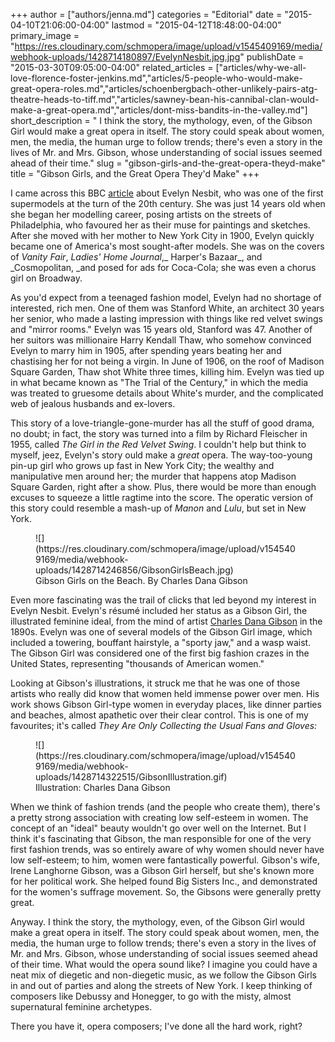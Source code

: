 +++
author = ["authors/jenna.md"]
categories = "Editorial"
date = "2015-04-10T21:06:00-04:00"
lastmod = "2015-04-12T18:48:00-04:00"
primary_image = "https://res.cloudinary.com/schmopera/image/upload/v1545409169/media/webhook-uploads/1428714180897/EvelynNesbit.jpg.jpg"
publishDate = "2015-03-30T09:05:00-04:00"
related_articles = ["articles/why-we-all-love-florence-foster-jenkins.md","articles/5-people-who-would-make-great-opera-roles.md","articles/schoenbergbach-other-unlikely-pairs-atg-theatre-heads-to-tiff.md","articles/sawney-bean-his-cannibal-clan-would-make-a-great-opera.md","articles/dont-miss-bandits-in-the-valley.md"]
short_description = " I think the story, the mythology, even, of the Gibson Girl would make a great opera in itself. The story could speak about women, men, the media, the human urge to follow trends; there&#039;s even a story in the lives of Mr. and Mrs. Gibson, whose understanding of social issues seemed ahead of their time."
slug = "gibson-girls-and-the-great-opera-theyd-make"
title = "Gibson Girls, and the Great Opera They&#039;d Make"
+++

I came across this BBC [article](http://www.bbc.com/culture/story/20141222-the-worlds-first-supermodel) about Evelyn Nesbit, who was one of the first supermodels at the turn of the 20th century. She was just 14 years old when she began her modelling career, posing artists on the streets of Philadelphia, who favoured her as their muse for paintings and sketches. After she moved with her mother to New York City in 1900, Evelyn quickly became one of America's most sought-after models. She was on the covers of _Vanity Fair_, _Ladies' Home Journal_,_ Harper's Bazaar_, and _Cosmopolitan, _and posed for ads for Coca-Cola; she was even a chorus girl on Broadway. 

As you'd expect from a teenaged fashion model, Evelyn had no shortage of interested, rich men. One of them was Stanford White, an architect 30 years her senior, who made a lasting impression with things like red velvet swings and "mirror rooms." Evelyn was 15 years old, Stanford was 47\. Another of her suitors was millionaire Harry Kendall Thaw, who somehow convinced Evelyn to marry him in 1905, after spending years beating her and chastising her for not being a virgin. In June of 1906, on the roof of Madison Square Garden, Thaw shot White three times, killing him. Evelyn was tied up in what became known as "The Trial of the Century," in which the media was treated to gruesome details about White's murder, and the complicated web of jealous husbands and ex-lovers. 

This story of a love-triangle-gone-murder has all the stuff of good drama, no doubt; in fact, the story was turned into a film by Richard Fleischer in 1955, called _The Girl in the Red Velvet Swing_. I couldn't help but think to myself, jeez, Evelyn's story ould make a _great_ opera. The way-too-young pin-up girl who grows up fast in New York City; the wealthy and manipulative men around her; the murder that happens atop Madison Square Garden, right after a show. Plus, there would be more than enough excuses to squeeze a little ragtime into the score. The operatic version of this story could resemble a mash-up of _Manon_ and _Lulu_, but set in New York. 

<figure data-type="image">
![](https://res.cloudinary.com/schmopera/image/upload/v1545409169/media/webhook-uploads/1428714246856/GibsonGirlsBeach.jpg)
<figcaption>Gibson Girls on the Beach. By Charles Dana Gibson</figcaption>
</figure>

Even more fascinating was the trail of clicks that led beyond my interest in Evelyn Nesbit. Evelyn's résumé included her status as a Gibson Girl, the illustrated feminine ideal, from the mind of artist [Charles Dana Gibson](http://en.wikipedia.org/wiki/Charles_Dana_Gibson) in the 1890s. Evelyn was one of several models of the Gibson Girl image, which included a towering, bouffant hairstyle, a "sporty jaw," and a wasp waist. The Gibson Girl was considered one of the first big fashion crazes in the United States, representing "thousands of American women."  

Looking at Gibson's illustrations, it struck me that he was one of those artists who really did know that women held immense power over men. His work shows Gibson Girl-type women in everyday places, like dinner parties and beaches, almost apathetic over their clear control. This is one of my favourites; it's called _They Are Only Collecting the Usual Fans and Gloves:_ 

<figure data-type="image">
![](https://res.cloudinary.com/schmopera/image/upload/v1545409169/media/webhook-uploads/1428714322515/GibsonIllustration.gif)
<figcaption>Illustration: Charles Dana Gibson</figcaption>
</figure>

When we think of fashion trends (and the people who create them), there's a pretty strong association with creating low self-esteem in women. The concept of an "ideal" beauty wouldn't go over well on the Internet. But I think it's fascinating that Gibson, the man responsible for one of the very first fashion trends, was so entirely aware of why women should never have low self-esteem; to him, women were fantastically powerful. Gibson's wife, Irene Langhorne Gibson, was a Gibson Girl herself, but she's known more for her political work. She helped found Big Sisters Inc., and demonstrated for the women's suffrage movement. So, the Gibsons were generally pretty great. 

Anyway. I think the story, the mythology, even, of the Gibson Girl would make a great opera in itself. The story could speak about women, men, the media, the human urge to follow trends; there's even a story in the lives of Mr. and Mrs. Gibson, whose understanding of social issues seemed ahead of their time. What would the opera sound like? I imagine you could have a neat mix of diegetic and non-diegetic music, as we follow the Gibson Girls in and out of parties and along the streets of New York. I keep thinking of composers like Debussy and Honegger, to go with the misty, almost supernatural feminine archetypes. 

There you have it, opera composers; I've done all the hard work, right?
